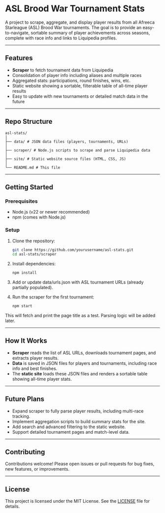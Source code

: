 # ASL Brood War Tournament Stats

A project to scrape, aggregate, and display player results from all Afreeca Starleague (ASL) Brood War tournaments. The goal is to provide an easy-to-navigate, sortable summary of player achievements across seasons, complete with race info and links to Liquipedia profiles.

---

## Features

- **Scraper** to fetch tournament data from Liquipedia
- Consolidation of player info including aliases and multiple races
- Aggregated stats: participations, round finishes, wins, etc.
- Static website showing a sortable, filterable table of all-time player results
- Easy to update with new tournaments or detailed match data in the future

---

## Repo Structure

```
asl-stats/
│
├── data/ # JSON data files (players, tournaments, URLs)
│
├── scraper/ # Node.js scripts to scrape and parse Liquipedia data
│
├── site/ # Static website source files (HTML, CSS, JS)
│
└── README.md # This file
```

---

## Getting Started

### Prerequisites

- Node.js (v22 or newer recommended)
- npm (comes with Node.js)

### Setup

1. Clone the repository:

   ```bash
   git clone https://github.com/yourusername/asl-stats.git
   cd asl-stats/scraper
   ```

2. Install dependencies:
   ```bash
   npm install
   ```
3. Add or update data/urls.json with ASL tournament URLs (already partially populated).

4. Run the scraper for the first tournament:
   ```bash
   npm start
   ```

This will fetch and print the page title as a test. Parsing logic will be added later.

---

## How It Works

- **Scraper** reads the list of ASL URLs, downloads tournament pages, and extracts player results.
- **Data** is saved in JSON files for players and tournaments, including race info and best finishes.
- The **static site** loads these JSON files and renders a sortable table showing all-time player stats.

---

## Future Plans

- Expand scraper to fully parse player results, including multi-race tracking.
- Implement aggregation scripts to build summary stats for the site.
- Add search and advanced filtering to the static website.
- Support detailed tournament pages and match-level data.

---

## Contributing

Contributions welcome! Please open issues or pull requests for bug fixes, new features, or improvements.

---

## License

This project is licensed under the MIT License. See the [LICENSE](LICENSE) file for details.
